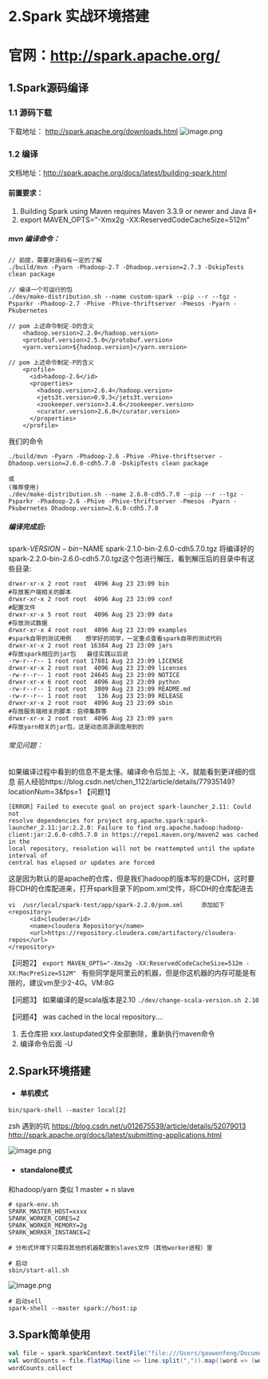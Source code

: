 # 2.Spark 实战环境搭建

# 官网：http://spark.apache.org/
## 1.Spark源码编译
### 1.1 源码下载
下载地址： http://spark.apache.org/downloads.html
![image.png](https://upload-images.jianshu.io/upload_images/7220971-78bac97e3dc8a262.png?imageMogr2/auto-orient/strip%7CimageView2/2/w/1240)

### 1.2 编译
文档地址：http://spark.apache.org/docs/latest/building-spark.html

#### 前置要求：
1. Building Spark using Maven requires Maven 3.3.9 or newer and Java 8+
1. export MAVEN_OPTS="-Xmx2g -XX:ReservedCodeCacheSize=512m"

##### mvn 编译命令：
```
// 前提，需要对源码有一定的了解
./build/mvn -Pyarn -Phadoop-2.7 -Dhadoop.version=2.7.3 -DskipTests clean package

// 编译一个可运行的包
./dev/make-distribution.sh --name custom-spark --pip --r --tgz -Psparkr -Phadoop-2.7 -Phive -Phive-thriftserver -Pmesos -Pyarn -Pkubernetes

// pom 上述命令制定-D的含义
    <hadoop.version>2.2.0</hadoop.version>
    <protobuf.version>2.5.0</protobuf.version>
    <yarn.version>${hadoop.version}</yarn.version>

// pom 上述命令制定-P的含义
    <profile>
      <id>hadoop-2.6</id>
      <properties>
        <hadoop.version>2.6.4</hadoop.version>
        <jets3t.version>0.9.3</jets3t.version>
        <zookeeper.version>3.4.6</zookeeper.version>
        <curator.version>2.6.0</curator.version>
      </properties>
    </profile>
```
我们的命令
```shell
./build/mvn -Pyarn -Phadoop-2.6 -Phive -Phive-thriftserver -Dhadoop.version=2.6.0-cdh5.7.0 -DskipTests clean package

或
(推荐使用)
./dev/make-distribution.sh --name 2.6.0-cdh5.7.0 --pip --r --tgz -Psparkr -Phadoop-2.6 -Phive -Phive-thriftserver -Pmesos -Pyarn -Pkubernetes Dhadoop.version=2.6.0-cdh5.7.0
```

##### 编译完成后:
spark-$VERSION-bin-$NAME
spark-2.1.0-bin-2.6.0-cdh5.7.0.tgz
将编译好的spark-2.2.0-bin-2.6.0-cdh5.7.0.tgz这个包进行解压，看到解压后的目录中有这些目录:
```
drwxr-xr-x 2 root root  4096 Aug 23 23:09 bin                                #存放客户端相关的脚本 
drwxr-xr-x 2 root root  4096 Aug 23 23:09 conf                                #配置文件
drwxr-xr-x 5 root root  4096 Aug 23 23:09 data                                #存放测试数据 
drwxr-xr-x 4 root root  4096 Aug 23 23:09 examples                        #spark自带的测试用例    想学好的同学，一定重点查看spark自带的测试代码
drwxr-xr-x 2 root root 16384 Aug 23 23:09 jars                                #存放spark相应的jar包   最佳实践以后说
-rw-r--r-- 1 root root 17881 Aug 23 23:09 LICENSE
drwxr-xr-x 2 root root  4096 Aug 23 23:09 licenses
-rw-r--r-- 1 root root 24645 Aug 23 23:09 NOTICE
drwxr-xr-x 6 root root  4096 Aug 23 23:09 python                            
-rw-r--r-- 1 root root  3809 Aug 23 23:09 README.md
-rw-r--r-- 1 root root   136 Aug 23 23:09 RELEASE
drwxr-xr-x 2 root root  4096 Aug 23 23:09 sbin                                #存放服务端相关的脚本：启停集群等
drwxr-xr-x 2 root root  4096 Aug 23 23:09 yarn                                #存放yarn相关的jar包，这是动态资源调度用到的
```
###### 常见问题：
如果编译过程中看到的信息不是太懂。编译命令后加上 -X，就能看到更详细的信息
前人经验https://blog.csdn.net/chen_1122/article/details/77935149?locationNum=3&fps=1
【问题1】
```
[ERROR] Failed to execute goal on project spark-launcher_2.11: Could not 
resolve dependencies for project org.apache.spark:spark-
launcher_2.11:jar:2.2.0: Failure to find org.apache.hadoop:hadoop-
client:jar:2.6.0-cdh5.7.0 in https://repo1.maven.org/maven2 was cached in the 
local repository, resolution will not be reattempted until the update interval of 
central has elapsed or updates are forced 
```
这是因为默认的是apache的仓库，但是我们hadoop的版本写的是CDH，这时要将CDH的仓库配进来，打开spark目录下的pom.xml文件，将CDH的仓库配进去
```
vi  /usr/local/spark-test/app/spark-2.2.0/pom.xml     添加如下   
<repository>
      <id>cloudera</id>
      <name>cloudera Repository</name>
      <url>https://repository.cloudera.com/artifactory/cloudera-repos</url>
</repository>
```

【问题2】
```export MAVEN_OPTS="-Xmx2g -XX:ReservedCodeCacheSize=512m -XX:MacPreSize=512M" ```
有些同学是阿里云的机器，但是你这机器的内存可能是有限的，建议vm至少2-4G。VM:8G

【问题3】
如果编译的是scala版本是2.10
```./dev/change-scala-version.sh 2.10```

【问题4】
was cached in the local repository....

1) 去仓库把 xxx.lastupdated文件全部删除，重新执行maven命令
2) 编译命令后面 -U

## 2.Spark环境搭建

- #### 单机模式
```
bin/spark-shell --master local[2]
```
zsh 遇到的坑 https://blog.csdn.net/u012675539/article/details/52079013
http://spark.apache.org/docs/latest/submitting-applications.html

![image.png](https://upload-images.jianshu.io/upload_images/7220971-2b34c57fd818642c.png?imageMogr2/auto-orient/strip%7CimageView2/2/w/1240)

- #### standalone模式
和hadoop/yarn 类似
1 master + n slave
```
# spark-env.sh
SPARK_MASTER_HOST=xxxx
SPARK_WORKER_CORES=2
SPARK_WORKER_MEMORY=2g
SPARK_WORKER_INSTANCE=2

# 分布式环境下只需将其他的机器配置到slaves文件（其他worker进程）里
```
```
# 启动
sbin/start-all.sh
```
![image.png](https://upload-images.jianshu.io/upload_images/7220971-93a47a472ecab6ef.png?imageMogr2/auto-orient/strip%7CimageView2/2/w/1240)

```
# 启动sell
spark-shell --master spark://host:ip
```

## 3.Spark简单使用

```scala
val file = spark.sparkContext.textFile("file:///Users/gaowenfeng/Documents/学习资料/Spark SQL慕课网日志分析/data/wc.txt")
val wordCounts = file.flatMap(line => line.split(",")).map((word => (word,1))).reduceByKey(_+_)
wordCounts.collect
```